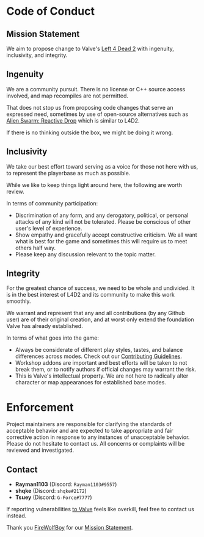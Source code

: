 # Code of Conduct

## Mission Statement

We aim to propose change to Valve's [Left 4 Dead 2](https://store.steampowered.com/app/550/Left_4_Dead_2/) with ingenuity, inclusivity, and integrity.

## Ingenuity

We are a community pursuit. There is no license or C++ source access involved, and map recompiles are not permitted.

That does not stop us from proposing code changes that serve an expressed need, sometimes by use of open-source alternatives such as [Alien Swarm: Reactive Drop](https://github.com/ReactiveDrop/reactivedrop_public_src) which is similar to L4D2.

If there is no thinking outside the box, we might be doing it wrong.

## Inclusivity

We take our best effort toward serving as a voice for those not here with us, to represent the playerbase as much as possible.

While we like to keep things light around here, the following are worth review.

In terms of community participation:

- Discrimination of any form, and any derogatory, political, or personal attacks of any kind will not be tolerated. Please be conscious of other user's level of experience.
- Show empathy and gracefully accept constructive criticism. We all want what is best for the game and sometimes this will require us to meet others half way.
- Please keep any discussion relevant to the topic matter.

## Integrity

For the greatest chance of success, we need to be whole and undivided. It is in the best interest of L4D2 and its community to make this work smoothly.

We warrant and represent that any and all contributions (by any Github user) are of their original creation, and at worst only extend the foundation Valve has already established.

In terms of what goes into the game:

- Always be considerate of different play styles, tastes, and balance differences across modes. Check out our [Contributing Guidelines](/CONTRIBUTING.md).
- Workshop addons are important and best efforts will be taken to not break them, or to notify authors if official changes may warrant the risk.
- This is Valve's intellectual property. We are not here to radically alter character or map appearances for established base modes.

# Enforcement

Project maintainers are responsible for clarifying the standards of acceptable behavior and are expected to take appropriate and fair corrective action in response to any instances of unacceptable behavior. Please do not hesitate to contact us. All concerns or complaints will be reviewed and investigated.

## Contact

- **Rayman1103** (Discord: `Rayman1103#9557`)
- **shqke** (Discord: `shqke#2172`)
- **Tsuey** (Discord: `G-Force#7777`)

If reporting vulnerabilities [to Valve](https://github.com/Tsuey/Sandbox_Docs/security/policy) feels like overkill, feel free to contact us instead.

Thank you [FireWolfBoy](https://steamcommunity.com/profiles/76561198124623521) for our [Mission Statement](/CODE_OF_CONDUCT.md#Mission-Statement).
